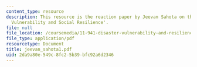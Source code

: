 ```yaml
---
content_type: resource
description: This resource is the reaction paper by Jeevan Sahota on the topic 'Disaster
  Vulnerability and Social Resilience'.
file: null
file_location: /coursemedia/11-941-disaster-vulnerability-and-resilience-spring-2005/2da9a80e549c8fc25b39bfc92a6d2346_jeevan_sahota1.pdf
file_type: application/pdf
resourcetype: Document
title: jeevan_sahota1.pdf
uid: 2da9a80e-549c-8fc2-5b39-bfc92a6d2346
---
```

